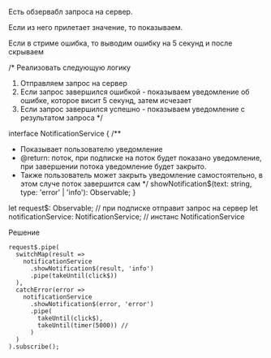 Есть обзервабл запроса на сервер.

Если из него прилетает значение, то показываем.

Если в стриме ошибка, то выводим ошибку на 5 секунд и после скрываем


/* Реализовать следующую логику
  1. Отправляем запрос на сервер
  2. Если запрос завершился ошибкой - показываем уведомление об ошибке,
                                      которое висит 5 секунд, затем исчезает
  3. Если запрос завершился успешно - показываем уведомление с результатом запроса
*/
 
interface NotificationService {
  /**
   * Показывает пользователю уведомление
   * @return: поток, при подписке на поток будет показано уведомление, при завершении потока уведомление будет закрыто.
   * Также пользователь может закрыть уведомление самостоятельно, в этом случе поток завершится сам
  */
  showNotification$(text: string, type: 'error' | 'info'): Observable<void>;
}
 
let request$: Observable<string>; // при подписке отправит запрос на сервер
let notificationService: NotificationService; // инстанс NotificationService


Решение

```TS
request$.pipe(
  switchMap(result =>
    notificationService
      .showNotification$(result, 'info')
      .pipe(takeUntil(click$)) 
  ),
  catchError(error =>
    notificationService
      .showNotification$(error, 'error') 
      .pipe(
        takeUntil(click$),
        takeUntil(timer(5000)) // 
      )
  )
).subscribe();
```

